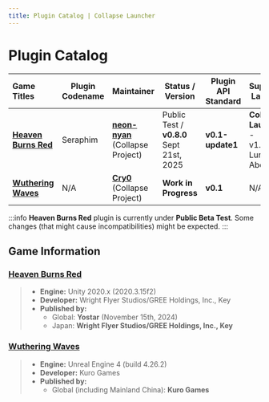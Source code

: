 ```yaml
---
title: Plugin Catalog | Collapse Launcher
---
```


<style>
    .VPDoc.has-aside .content-container {
        max-width: none!important;
    }

    @media (min-width: 1440px) {
        .VPContent.has-sidebar {
            padding-right: unset!important;
            padding-left: calc(var(--vp-sidebar-width))!important;
        }
        .VPSidebar {
            padding-right: 32px!important;
            padding-left: 32px!important;
            width: unset!important;
        }

        .VPNavBar.has-sidebar .title {
            padding-left: 16px!important;
            width: calc(var(--vp-sidebar-width) - 48px)!important;
        }
        .VPNavBar.has-sidebar .content {
            padding-right: 32px!important;
            padding-left: calc(var(--vp-sidebar-width))!important;
        }
        .VPNavBar.has-sidebar .divider {
            padding-left: var(--vp-sidebar-width)!important;
        }
    }

    @media (min-width: 1280px) {
        .VPDoc .container {
            display: flex!important;
            flex-wrap: unset!important;
            justify-content: center!important;
        }
    }
</style>

# Plugin Catalog

| Game Titles | Plugin Codename | Maintainer | Status / Version | Plugin API Standard | Supported Launcher | Automatic Update Support? | Supported Game Regions/Servers | Download Link    |
|:----------- | --------------- | ---------- | ---------------- | ------------------- | ------------------ | ------------------------- | ------------------------------ | ----------------------- |
| [**Heaven Burns Red**](https://heavenburnsred.yo-star.com/) | Seraphim | [**neon-nyan**](https://github.com/neon-nyan)<br/>(Collapse Project) | Public Test / **v0.8.0**<br/>Sept 21st, 2025 | **v0.1-update1** | **Collapse Launcher** - v1.83.10 Luna or Above | ✅ | Global (Yostar) | [**Mirror 1**](https://github.com/CollapseLauncher/CollapseLauncher-ReleaseRepo/raw/refs/heads/main/inhouse-plugin/heavenburnsred/build/Seraphim_0.8.0.0_API-0.1.1.0_20250921.zip)<br/>[**Mirror 2**](https://r2.bagelnl.my.id/cl-cdn/inhouse-plugin/heavenburnsred/build/Seraphim_0.8.0.0_API-0.1.1.0_20250921.zip)<br/>[**Mirror 3**](https://cdn.collapselauncher.com/cl-cdn/inhouse-plugin/heavenburnsred/build/Seraphim_0.8.0.0_API-0.1.1.0_20250921.zip) |
| [**Wuthering Waves**](https://wutheringwaves.kurogames.com/) | N/A | [**Cry0**](https://github.com/Cryotechnic)<br/>(Collapse Project) | **Work in Progress** | **v0.1** | N/A | N/A | Global<br/>Mainland china | N/A |

:::info
**Heaven Burns Red** plugin is currently under **Public Beta Test**. Some changes (that might cause incompatibilities) might be expected.
:::

## Game Information
### [Heaven Burns Red](https://heavenburnsred.yo-star.com/)
> - **Engine:** Unity 2020.x (2020.3.15f2)
> - **Developer:** Wright Flyer Studios/GREE Holdings, Inc., Key
> - **Published by:**
>   - Global: **Yostar** (November 15th, 2024)
>   - Japan: **Wright Flyer Studios/GREE Holdings, Inc., Key**

### [Wuthering Waves](https://wutheringwaves.kurogames.com/)
> - **Engine:** Unreal Engine 4 (build 4.26.2)
> - **Developer:** Kuro Games
> - **Published by:**
>   - Global (including Mainland China): **Kuro Games**